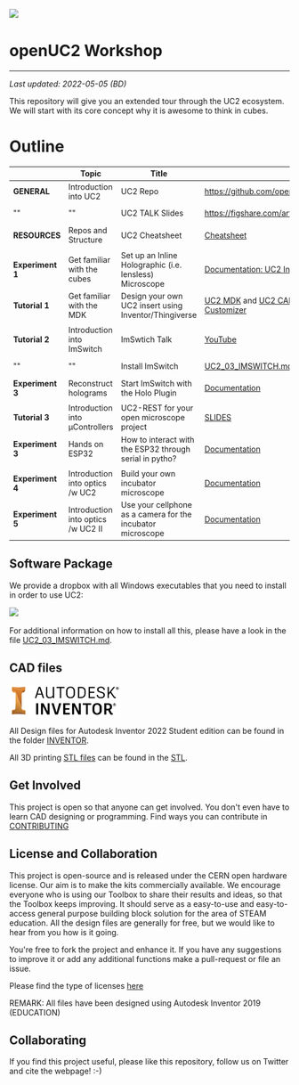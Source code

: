 <p align="left">
<a href="#logo" name="logo"><img src="https://raw.githubusercontent.com/bionanoimaging/UC2-GIT/master/IMAGES/UC2_logo_text.png" width="400"></a>
</p>


# openUC2 Workshop
---

*Last updated: 2022-05-05 (BD)*

This repository will give you an extended tour through the UC2 ecosystem. We will start with its core concept why it is awesome to think in cubes.

# Outline

|  |  Topic | Title  |  Links  | Time |
|---|---|---|---|---|
|**GENERAL** | Introduction into UC2 | UC2 Repo | https://github.com/openUC2/UC2-GIT | ca. 3 min|
|""  | "" | UC2 TALK Slides | https://figshare.com/articles/presentation/Untitled_Item/19615560 | ca. 30 min|
| **RESOURCES** | Repos and Structure | UC2 Cheatsheet | [Cheatsheet](./UC2_01_GENERAL.md) | ca. 10 min|
||||||
| **Experiment 1** | Get familiar with the cubes | Set up an Inline Holographic (i.e. lensless) Microscope | [Documentation: UC2 In-Line HoloMic](./UC2_02_HoloMic.md) | ca. 20 min |
| **Tutorial 1** | Get familiar with the MDK | Design your own UC2 insert using Inventor/Thingiverse | [UC2 MDK](https://github.com/openUC2/UC2-GIT/tree/master/MDK) and [UC2 CAD Template](https://github.com/openUC2/UC2-Module-Template) and [UC2 Thingiverse Customizer](https://www.thingiverse.com/thing:4377691)| ca. 20 min |
||||||
| **Tutorial 2** | Introduction into ImSwitch | ImSwtich Talk | [YouTube](https://www.youtube.com/watch?v=XsbnMkGSPQQ&ab_channel=XavierCasasMoreno) | ca. 15 min|
|"" | ""| Install ImSwitch | [UC2_03_IMSWITCH.md](UC2_03_IMSWITCH.md)| ca. 30-45 min|
| **Experiment 3** | Reconstruct holograms | Start ImSwitch with the Holo Plugin |[Documentation](./UC2_02_HoloMic.md#reconstruction)  | (30-45 Minutes)|
||||||
|**Tutorial 3**| Introduction into µControllers| UC2-REST for your open microscope project |[SLIDES](./PRESENTATION/UC2_Electronics.pdf)  | (10-15 Minutes) |
|**Experiment 3**| Hands on ESP32 | How to interact with the ESP32 through serial in pytho? | [Documentation](./UC2_03_UC2_REST.md)  | (30-45 Minutes) |
||||||
|**Experiment 4**| Introduction into optics /w UC2 | Build your own incubator microscope |[Documentation](./UC2_05_IncubatorMic.md)  | (30-45 min) |
|**Experiment 5**| Introduction into optics /w UC2 II | Use your cellphone as a camera for the incubator microscope |[Documentation](./UC2_06_smartphoneMic.md)  | (15-30 min) |


## Software Package

We provide a dropbox with all Windows executables that you need to install in order to use UC2:

<p align="left">
<a href="https://www.dropbox.com/sh/pea63wifrq3edsl/AAChzXEGA55uUt2Kjxxfk_Dka?dl=0" name="logo"><img src="https://upload.wikimedia.org/wikipedia/commons/thumb/7/78/Dropbox_Icon.svg/86px-Dropbox_Icon.svg.png" width="40"></a>
</p>

For additional information on how to install all this, please have a look in the file [UC2_03_IMSWITCH.md](UC2_03_IMSWITCH.md).


## CAD files


<p align="left">
<a href="https://www.dropbox.com/sh/pea63wifrq3edsl/AAChzXEGA55uUt2Kjxxfk_Dka?dl=0" name="logo"><img src="./IMAGES/autodesk-inventor-logo.png" width="200"></a>
</p>

All Design files for Autodesk Inventor 2022 Student edition can be found in the folder [INVENTOR](./INVENTOR).

All 3D printing [STL files](./STL) can be found in the [STL](./STL).


## Get Involved

This project is open so that anyone can get involved. You don't even have to learn CAD designing or programming. Find ways you can contribute in  [CONTRIBUTING](https://github.com/openUC2/UC2-GIT/blob/master/CONTRIBUTING.md)


## License and Collaboration

This project is open-source and is released under the CERN open hardware license. Our aim is to make the kits commercially available.
We encourage everyone who is using our Toolbox to share their results and ideas, so that the Toolbox keeps improving. It should serve as a easy-to-use and easy-to-access general purpose building block solution for the area of STEAM education. All the design files are generally for free, but we would like to hear from you how is it going.

You're free to fork the project and enhance it. If you have any suggestions to improve it or add any additional functions make a pull-request or file an issue.

Please find the type of licenses [here](https://github.com/openUC2/UC2-GIT/blob/master/License.md)

REMARK: All files have been designed using Autodesk Inventor 2019 (EDUCATION)


## Collaborating
If you find this project useful, please like this repository, follow us on Twitter and cite the webpage! :-)
